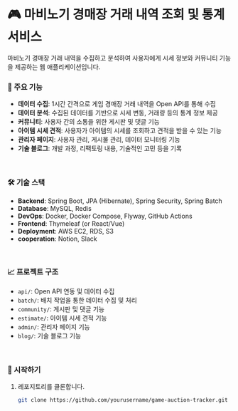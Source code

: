 # 🎮 마비노기 경매장 거래 내역 조회 및 통계 서비스 

마비노기 경매장 거래 내역을 수집하고 분석하여 사용자에게 시세 정보와 커뮤니티 기능을 제공하는 웹 애플리케이션입니다.

### 📌 주요 기능

- **데이터 수집**: 1시간 간격으로 게임 경매장 거래 내역을 Open API를 통해 수집
- **데이터 분석**: 수집된 데이터를 기반으로 시세 변동, 거래량 등의 통계 정보 제공
- **커뮤니티**: 사용자 간의 소통을 위한 게시판 및 댓글 기능
- **아이템 시세 견적**: 사용자가 아이템의 시세를 조회하고 견적을 받을 수 있는 기능
- **관리자 페이지**: 사용자 관리, 게시물 관리, 데이터 모니터링 기능
- **기술 블로그**: 개발 과정, 리팩토링 내용, 기술적인 고민 등을 기록

<br>

### 🛠 기술 스택

- **Backend**: Spring Boot, JPA (Hibernate), Spring Security, Spring Batch
- **Database**: MySQL, Redis
- **DevOps**: Docker, Docker Compose, Flyway, GitHub Actions
- **Frontend**: Thymeleaf (or React/Vue)
- **Deployment**: AWS EC2, RDS, S3
- **cooperation**: Notion, Slack

<br>

### 📈 프로젝트 구조

- `api/`: Open API 연동 및 데이터 수집
- `batch/`: 배치 작업을 통한 데이터 수집 및 처리
- `community/`: 게시판 및 댓글 기능
- `estimate/`: 아이템 시세 견적 기능
- `admin/`: 관리자 페이지 기능
- `blog/`: 기술 블로그 기능

<br>

### 🚀 시작하기

1. 레포지토리를 클론합니다.
   ```bash
   git clone https://github.com/yourusername/game-auction-tracker.git
